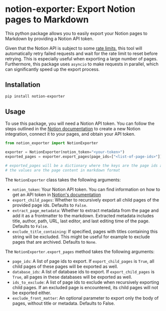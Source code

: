 # notion-exporter: Export Notion pages to Markdown

This python package allows you to easily export your Notion pages to Markdown by providing a Notion API token.

Given that the Notion API is subject to some [rate limits](https://developers.notion.com/reference/request-limits),
this tool will automatically retry failed requests and wait for the rate limit to reset before retrying. This is
especially useful when exporting a large number of pages. Furthermore, this package uses `asyncio` to make requests in
parallel, which can significantly speed up the export process.

## Installation

```bash
pip install notion-exporter
```

## Usage

To use this package, you will need a Notion API token. You can follow the steps outlined in the [Notion documentation](https://developers.notion.com/docs/create-a-notion-integration#create-your-integration-in-notion) 
to create a new Notion integration, connect it to your pages, and obtain your API token.

```python
from notion_exporter import NotionExporter

exporter = NotionExporter(notion_token="<your-token>")
exported_pages = exporter.export_pages(page_ids=["<list-of-page-ids>"])

# exported_pages will be a dictionary where the keys are the page ids and 
# the values are the page content in markdown format
```

The `NotionExporter` class takes the following arguments:
- `notion_token`: Your Notion API token. You can find information on how to get an API token in [Notion's documentation](https://developers.notion.com/docs/create-a-notion-integration)
- `export_child_pages`: Whether to recursively export all child pages of the provided page ids. Defaults to `False`.
- `extract_page_metadata`: Whether to extract metadata from the page and add it as a frontmatter to the markdown. 
                           Extracted metadata includes title, author, path, URL, last editor, and last editing time of 
                           the page. Defaults to `False`.
- `exclude_title_containing`: If specified, pages with titles containing this string will be excluded. This might be
                              useful for example to exclude pages that are archived. Defaults to `None`.

The `NotionExporter.export_pages` method takes the following arguments:
- `page_ids`: A list of page ids to export. If `export_child_pages` is `True`, all child pages of these pages will be
              exported as well.
- `database_ids`: A list of database ids to export. If `export_child_pages` is `True`, all pages in these databases
                  will be exported as well.
- `ids_to_exclude`: A list of page ids to exclude when recursively exporting child pages. If an excluded page is
                    encountered, its child pages will not be exported either.
- `exclude_front_matter`: An optional parameter to export only the body of pages, without title or metadata. Defaults to False.